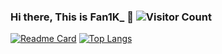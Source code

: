 ### Hi there, This is Fan1K_ 👋 ![Visitor Count](https://profile-counter.glitch.me/Fan1K413/count.svg)

<!--
**Fan1K_/Fan1K413** is a ✨ _special_ ✨ repository because its `README.md` (this file) appears on your GitHub profile.

Here are some ideas to get you started:

- 🔭 I’m currently working on ...
- 🌱 I’m currently learning ...
- 👯 I’m looking to collaborate on ...
- 🤔 I’m looking for help with ...
- 💬 Ask me about ...
- 📫 How to reach me: ...
- 😄 Pronouns: ...
- ⚡ Fun fact: ...
-->

[![Readme Card](https://github-readme-stats.vercel.app/api?username=Fan1K413&show_icons=true&theme=transparent&locale=cn)](#)
[![Top Langs](https://github-readme-stats.vercel.app/api/top-langs/?username=anuraghazra&layout=pie&locale=cn)](#)
